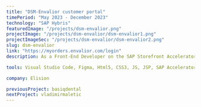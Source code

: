 ```yaml
---
title: "DSM-Envalior customer portal"
timePeriod: "May 2023 - December 2023"
technology: "SAP Hybris"
featuredImage: "/projects/dsm-envalior.png"
projectImage: "/projects/dsm-envalior/dsm-envalior1.png"
projectImageSec: "/projects/dsm-envalior/dsm-envalior2.png"
slug: dsm-envalior
link: "https://myorders.envalior.com/login"
description: As a Front-End Developer on the SAP Storefront Accelerator project, I worked on developing new features and integrating Gigya functionalities. I also handled bug fixes and supported the rebranding process, updating the visual identity to align with new design standards.

tools: Visual Studio Code, Figma, Html5, CSS3, JS, JSP, SAP Accelerator, Hybris CMS

company: Elision

previousProject: basiqdental
nextProject: vladimirmaletic
---
```

